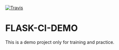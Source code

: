 [![Travis](https://travis-ci.org/zyongqing/flask-ci-demo.svg?branch=master)](https://travis-ci.org/zyongqing/flask-ci-demo)

# FLASK-CI-DEMO

This is a demo project only for training and practice.
